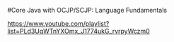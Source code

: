#Core Java with OCJP/SCJP: Language Fundamentals

https://www.youtube.com/playlist?list=PLd3UqWTnYXOmx_J1774ukG_rvrpyWczm0
